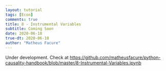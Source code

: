 ```yaml
---
layout: tutorial
tags: [Econ]
comments: true
title: 8 - Instrumental Variables
subtitle: Coming Soon
date: 2020-06-18
true-dt: 2020-06-18
author: "Matheus Facure"
---
```


Under development. Check at https://github.com/matheusfacure/python-causality-handbook/blob/master/8-Instrumental-Variables.ipynb
